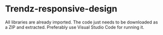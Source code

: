 # Trendz-responsive-design
All libraries are already imported. 
The code just needs to be downloaded as a ZIP and extracted. Preferably use Visual Studio Code for running it.
